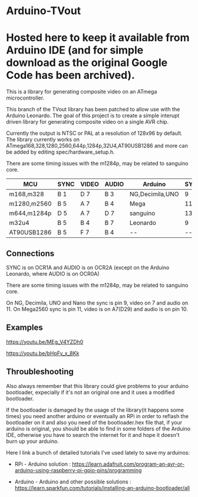 # Arduino-TVout

# Hosted here to keep it available from Arduino IDE (and for simple download as the original Google Code has been archived).

This is a library for generating composite video on an ATmega microcontroller. 

This branch of the TVout library has been patched to allow use with the Arduino Leonardo. The goal of this project is to create a simple interupt driven library for generating composite video on a single AVR chip.

Currently the output is NTSC or PAL at a resolution of 128x96 by default. The library currently works on ATmega168,328,1280,2560,644p,1284p,32U4,AT90USB1286 and more can be added by editing spec/hardware_setup.h.

There are some timing issues with the m1284p, may be related to sanguino core.

MCU | SYNC | VIDEO | AUDIO | Arduino | SYNC | VIDEO | AUDIO
---|---|---|---|---|---|---|---
m168,m328 | B 1 | D 7 | B 3 | NG,Decimila,UNO | 9 | 7 | 11
m1280,m2560 | B 5 | A 7 | B 4 | Mega | 11 | A7(D29) | 10
m644,m1284p | D 5 | A 7 | D 7 | sanguino | 13 | A7(D24) | 8
m32u4 | B 5 | B 4 | B 7 | Leonardo | 9 | 8 | 11
AT90USB1286 | B 5 | F 7 | B 4 | -- | -- | -- | --

## Connections

SYNC is on OCR1A and AUDIO is on OCR2A (except on the Arduino Leonardo, where AUDIO is on OCR0A)

There are some timing issues with the m1284p, may be related to sanguino core.

On NG, Decimila, UNO and Nano the sync is pin 9, video on 7 and audio on 11. On Mega2560	sync is pin 11, video is on A7(D29)	and audio is on pin 10.


## Examples

https://youtu.be/MEg_V4YZDh0

https://youtu.be/bHpFv_x_8Kk


## Throubleshooting

Also always remember that this library could give problems to your arduino bootloader, expecially if it's not an original one and it uses a modified bootloader.

If the bootloader is damaged by the usage of the library(it happens some times) you need another arduino or eventually an RPi in order to reflash the bootloader on it and also you need of the bootloader.hex file that, if your arduino is original, you should be able to find in some folders of the Arduino IDE, otherwise you have to search the internet for it and hope it doesn't burn up your arduino.

Here I link a bunch of detailed tutorials I've used lately to save my arduinos:

- RPi - Arduino solution : https://learn.adafruit.com/program-an-avr-or-arduino-using-raspberry-pi-gpio-pins/programming

- Arduino - Arduino and other possible solutions : https://learn.sparkfun.com/tutorials/installing-an-arduino-bootloader/all
